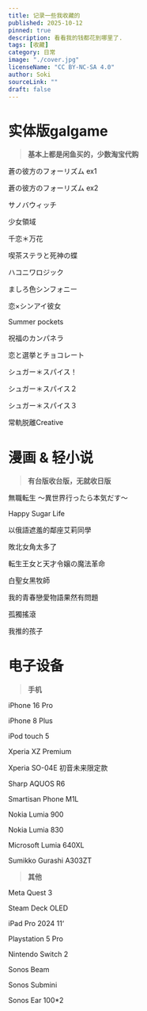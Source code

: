 ```yaml
---
title: 记录一些我收藏的
published: 2025-10-12
pinned: true
description: 看看我的钱都花到哪里了.
tags: [收藏]
category: 日常
image: "./cover.jpg"
licenseName: "CC BY-NC-SA 4.0"
author: Soki
sourceLink: ""
draft: false
---
```


# 实体版galgame

> **基本上都是闲鱼买的，少数淘宝代购**

蒼の彼方のフォーリズム ex1 

蒼の彼方のフォーリズム ex2 

サノバウィッチ  

少女領域  

千恋＊万花  

喫茶ステラと死神の蝶  

ハコニワロジック  

ましろ色シンフォニー  

恋×シンアイ彼女  

Summer pockets

祝福のカンパネラ  

恋と選挙とチョコレート  

シュガー＊スパイス！   

シュガー＊スパイス２   

シュガー＊スパイス３   

常軌脱離Creative 


# 漫画 & 轻小说

> **有台版收台版，无就收日版**

無職転生 〜異世界行ったら本気だす〜

Happy Sugar Life

以俄語遮羞的鄰座艾莉同學

敗北女角太多了

転生王女と天才令嬢の魔法革命

白聖女黑牧師

我的青春戀愛物語果然有問題

孤獨搖滾

我推的孩子

# 电子设备

> **手机**


iPhone 16 Pro 


iPhone 8 Plus 


iPod touch 5 


Xperia XZ Premium 


Xperia SO-04E 初音未来限定款


Sharp AQUOS R6 

Smartisan Phone M1L

Nokia Lumia 900

Nokia Lumia 830

Microsoft Lumia 640XL

Sumikko Gurashi A303ZT

> **其他**

Meta Quest 3

Steam Deck OLED

iPad Pro 2024 11‘

Playstation 5 Pro

Nintendo Switch 2

Sonos Beam

Sonos Submini

Sonos Ear 100*2



